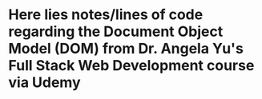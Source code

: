 # Here lies notes/lines of code regarding the Document Object Model (DOM) from Dr. Angela Yu's Full Stack Web Development course via Udemy
